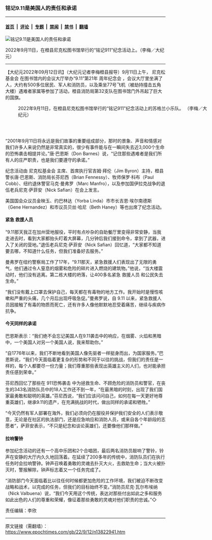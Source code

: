 ### 铭记9.11是美国人的责任和承诺

---

#### [首页](../../../..?n13822941) &nbsp;|&nbsp; [评论](../../../../../epoch-comment?n13822941) &nbsp;|&nbsp; [专题](../../../../../epoch-special?n13822941) &nbsp;|&nbsp; [禁闻](../../../../../epoch-news?n13822941) &nbsp;|&nbsp; [禁书](../../../../../books?n13822941) &nbsp;|&nbsp; [翻墙](https://github.com/gfw-breaker/nogfw/blob/master/README.md?n13822941)


<div><img alt="铭记9.11是美国人的责任和承诺" class="attachment-djy_600_400 size-djy_600_400 wp-post-image" src="https://i.epochtimes.com/assets/uploads/2022/09/id13823017-IMG_8765-600x400.jpg"/>
<div class="caption">
 <p>
  2022年9月11日，在橙县尼克松图书馆举行的“铭记911”纪念活动上。（李梅／大纪元）
 </p>
</div></div><hr/><div class="post_content" id="artbody" itemprop="articleBody">
 <!-- article content begin -->
 <p>
  【大纪元2022年09月12日讯】（大纪元记者李梅橙县报导）9月11日上午，
  <ok href="https://www.epochtimes.com/gb/tag/%E5%B0%BC%E5%85%8B%E6%9D%BE%E5%9F%BA%E9%87%91%E4%BC%9A.html">
   尼克松基金会
  </ok>
  在图书馆内的会议大厅举办“9.11”第21年
  <ok href="https://www.epochtimes.com/gb/tag/%E5%91%A8%E5%B9%B4%E7%BA%AA%E5%BF%B5%E4%BC%9A.html">
   周年纪念会
  </ok>
  ，会议大厅里坐满了人，大约有500多位居民、军人和消防员，以及乘坐77号飞机（被劫持撞击五角大楼）遇难者家属等参加了活动，橙县消防局第32支队在图书馆门外吊起了巨大的国旗。
 </p>
 <figure aria-describedby="caption-attachment-13823018" class="wp-caption aligncenter" id="attachment_13823018" style="width: 600px">
  <ok href="https://i.epochtimes.com/assets/uploads/2022/09/id13823018-IMG_9402.jpg" target="_blank">
   <img alt="" class="size-large wp-image-13823018" src="https://i.epochtimes.com/assets/uploads/2022/09/id13823018-IMG_9402-600x450.jpg"/>
  </ok>
  <br/><figcaption class="wp-caption-text" id="caption-attachment-13823018">
   2022年9月11日，在橙县尼克松图书馆举行的“铭记911”纪念活动上的苏格兰小乐队。 （李梅／大纪元）
  </figcaption><br/>
 </figure><br/>
 <p>
  “2001年9月11日将永远是我们故事的重要组成部分，那时的景象、声音和情感对我们许多人来说仍然是非常真实的，很少有事件能与在一瞬间失去近3,000个生命的恐怖袭击相提并论。”唐·巴恩斯（Don Barnes）说，“记住那些遇难者是我们所有人的庄严职责，也是我们要遵守的承诺。”
 </p>
 <p>
  纪念活动由
  <ok href="https://www.epochtimes.com/gb/tag/%E5%B0%BC%E5%85%8B%E6%9D%BE%E5%9F%BA%E9%87%91%E4%BC%9A.html">
   尼克松基金会
  </ok>
  主席、首席执行官吉姆·拜伦（Jim Byron）主持，橙县警长唐·巴恩斯、消防局长芬尼西（Brian Fennessy）、牧师保罗·科布（Paul Cobb）、纽约退休警官马克·曼弗罗（Marc Manfro），以及参加国伊拉克战争的退伍老兵尼克·萨菲安（Nick Safian）在会上发言。
 </p>
 <p>
  美国国会众议员金映玉、约巴林达（Yorba Linda）市市长吉恩·埃尔南德斯（Gene Hernandez）和市议员贝丝·哈尼（Beth Haney）等也出席了纪念活动。
 </p>
 <h4>
  紧急
  <ok href="https://www.epochtimes.com/gb/tag/%E6%95%91%E6%8F%B4%E4%BA%BA%E5%91%98.html">
   救援人员
  </ok>
 </h4>
 <p>
  “9.11那天我正在加州营地服役，平时有点吵杂的自助餐厅里变得非常安静，当我走进去时，看到大家都抬头盯着大屏幕，几分钟后我们接到命令，拿到了武器，进入了关闭的营地。”退伍老兵尼克·萨菲安（Nick Safian）回忆道，“大家都不知道要去哪，不知道什么任务，但我们准备好去服务。”
 </p>
 <p>
  曼弗罗在纽约警察局工作了17年，“9.11那天，紧急救援人们表现出了无限的勇气，他们通过令人窒息的烟雾和危险的碎片进入燃烧的建筑物。”他说，“当大楼震动时，他们没有逃离。第二栋大楼的坍落，让400多名紧急
  <ok href="https://www.epochtimes.com/gb/tag/%E6%95%91%E6%8F%B4%E4%BA%BA%E5%91%98.html">
   救援人员
  </ok>
  和公民失去生命。”
 </p>
 <p>
  “我们没有戴上口罩去保护自己，每天都在有毒物的地方工作。我开始时是慢性咳嗽和严重的头痛，几个月后出现呼吸急促。”曼弗罗说，自 9.11 以来，紧急救援人员因接触了有毒的物质而死亡，还有许多人像他默默地忍受着痛苦，继续与疾病作抗争。
 </p>
 <h4>
  今天同样的承诺
 </h4>
 <p>
  巴恩斯表示：“我们绝不会忘记美国人在9.11袭击中的响应，在烟雾、火焰和黑暗中，一个美国人对另一个美国人说，我来帮助你。”
 </p>
 <p>
  “自1776年以来，我们不断地看到美国人像先驱者一样挺身而出，为国家服务。”巴恩斯说，“我们今天面临着更复杂的形势和不同于以往的挑战，但我们的责任是一样的，每个人都要尽一份力量；我们尊重那些表现出英雄主义的人们，也对能承担责任感到荣幸。”
 </p>
 <p>
  芬尼西回忆了那些在
  <ok href="https://www.epochtimes.com/gb/tag/911%E6%81%90%E6%80%96%E8%A2%AD%E5%87%BB.html">
   911恐怖袭击
  </ok>
  中为拯救生命、不顾危险的消防员和警官，在丧生的343名消防队员中的18人工作还不到一年，“在最黑暗的时刻，出现了我们国家最勇敢和聪明的英雄。”芬尼西说，“我们应该问问自己，如何在每一天更好地尊重英雄们，继承9.11的遗产，在充满挑战的时代，做出同样的承诺和牺牲。”
 </p>
 <p>
  “今天仍然有军人部署在海外，我们必须向仍在服役并保护我们安全的人们表示敬意，无论是在社区的执法部门，还是应急响应和消防人员，或来自各个年龄段的志愿者”，萨菲安表示，“不只是纪念和谈论英雄们，还要像他们那样做。”
 </p>
 <h4>
  拉响警铃
 </h4>
 <p>
  参加纪念活动的还有一个高中乐团和2个合唱团，最后两名消防员敲响了警铃，铃声在安静的大厅内久久地回荡着。在延续了200多年的传统中，消防队员们在执行任务时会拉响警钟。钟声召唤着勇敢的灵魂去扑灭大火，去救助生命；当大火被扑灭时，警报解除，钟声标志着又一个任务完成了。
 </p>
 <p>
  “消防部门今天面临着比以往任何时候都更加危险的工作环境，我们被迫不断改变战略和战术，以完成的任务，但我们的目标始终不变。”消防员尼克·瓦尔布埃纳（Nick Valbuena）说，“我们今天用这个传统，表达对那些付出如此之多和服务如此出色的人们的尊重和荣耀，像征着那些勇敢的灵魂对他们职责的忠诚。”◇
 </p>
 <p>
  责任编辑：李欣
 </p>
 <!-- article content end -->
 <div id="below_article_ad">
 </div>
</div>


---

原文链接（需翻墙）：https://www.epochtimes.com/gb/22/9/12/n13822941.htm
